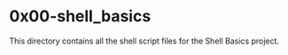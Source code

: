 # 0x00-shell_basics

This directory contains all the shell script files for the Shell Basics project.
